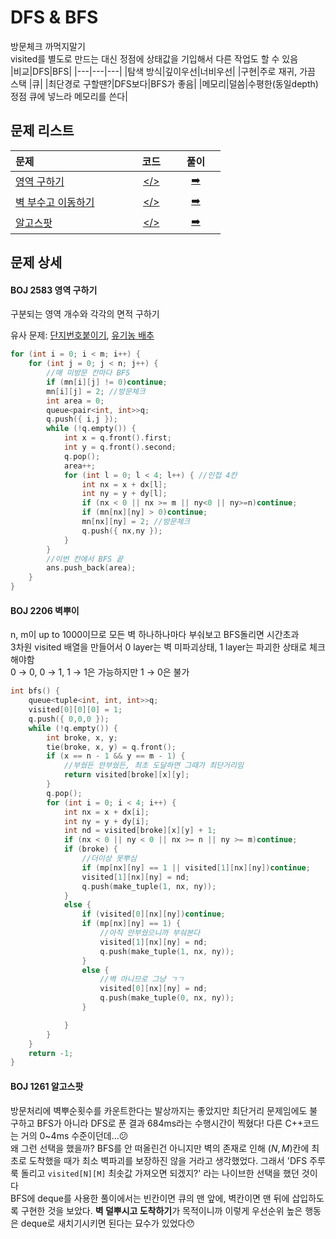 # DFS & BFS
방문체크 까먹지말기  
visited를 별도로 만드는 대신 정점에 상태값을 기입해서 다른 작업도 할 수 있음  
|비교|DFS|BFS|
|---|---|---|
|탐색 방식|깊이우선|너비우선|
|구현|주로 재귀, 가끔 스택&nbsp;|큐|
|최단경로 구할땐?|DFS보다|BFS가 좋음|
|메모리|덜씀|수평한(동일depth) 정점 큐에 넣느라 메모리를 쓴다|
## 문제 리스트
|문제|&nbsp;&nbsp;코드&nbsp;&nbsp;|&nbsp;&nbsp;&nbsp;&nbsp;풀이&nbsp;&nbsp;&nbsp;&nbsp;|
|:---|:---:|:---:|
|[영역 구하기](https://www.acmicpc.net/problem/2583)&nbsp;&nbsp;&nbsp;&nbsp;&nbsp;&nbsp;&nbsp;&nbsp;&nbsp;&nbsp;&nbsp;&nbsp;|[</>](./BOJ_2583_영역%20구하기.cpp)| [➡️](#boj-2583-영역-구하기)|
|[벽 부수고 이동하기](https://www.acmicpc.net/problem/2206)&nbsp;&nbsp;&nbsp;&nbsp;&nbsp;&nbsp;&nbsp;&nbsp;&nbsp;&nbsp;&nbsp;&nbsp;|[</>](./BOJ_2206_벽%20부수고%20이동하기.cpp)| [➡️](#boj-2206-벽뿌이)|
|[알고스팟](https://www.acmicpc.net/problem/1261)&nbsp;&nbsp;&nbsp;&nbsp;&nbsp;&nbsp;&nbsp;&nbsp;&nbsp;&nbsp;&nbsp;&nbsp;|[</>](./BOJ_1261_알고스팟.cpp)| [➡️](#boj-1261-알고스팟)|
## 문제 상세
#### BOJ 2583 영역 구하기
구분되는 영역 개수와 각각의 면적 구하기  

유사 문제: [단지번호붙이기](https://www.acmicpc.net/problem/2667), [유기농 배추](https://www.acmicpc.net/problem/1012)

```cpp
for (int i = 0; i < m; i++) {
    for (int j = 0; j < n; j++) {
        //매 미방문 칸마다 BFS
        if (mn[i][j] != 0)continue;
        mn[i][j] = 2; //방문체크
        int area = 0;
        queue<pair<int, int>>q;
        q.push({ i,j });
        while (!q.empty()) {
            int x = q.front().first;
            int y = q.front().second;
            q.pop();
            area++;
            for (int l = 0; l < 4; l++) { //인접 4칸
                int nx = x + dx[l];
                int ny = y + dy[l];
                if (nx < 0 || nx >= m || ny<0 || ny>=n)continue;
                if (mn[nx][ny] > 0)continue;
                mn[nx][ny] = 2; //방문체크
                q.push({ nx,ny });
            }
        }
        //이번 칸에서 BFS 끝
        ans.push_back(area);
    }
}
```

#### BOJ 2206 벽뿌이
n, m이 up to 1000이므로 모든 벽 하나하나마다 부숴보고 BFS돌리면 시간초과  
3차원 visited 배열을 만들어서 0 layer는 벽 미파괴상태, 1 layer는 파괴한 상태로 체크해야함  
0 → 0, 0 → 1, 1 → 1은 가능하지만 1 → 0은 불가
```cpp
int bfs() {
	queue<tuple<int, int, int>>q;
	visited[0][0][0] = 1;
	q.push({ 0,0,0 });
	while (!q.empty()) {
		int broke, x, y;
		tie(broke, x, y) = q.front();
		if (x == n - 1 && y == m - 1) {
			//부쉈든 안부쉈든, 최초 도달하면 그때가 최단거리임
			return visited[broke][x][y];
		}
		q.pop();
		for (int i = 0; i < 4; i++) {
			int nx = x + dx[i];
			int ny = y + dy[i];
			int nd = visited[broke][x][y] + 1;
			if (nx < 0 || ny < 0 || nx >= n || ny >= m)continue;
			if (broke) {
				//더이상 못뿌심
				if (mp[nx][ny] == 1 || visited[1][nx][ny])continue;
				visited[1][nx][ny] = nd;
				q.push(make_tuple(1, nx, ny));
			}
			else {
				if (visited[0][nx][ny])continue;
				if (mp[nx][ny] == 1) {
					//아직 안부쉈으니까 부숴본다
					visited[1][nx][ny] = nd;
					q.push(make_tuple(1, nx, ny));
				}
				else {
					//벽 아니므로 그냥 ㄱㄱ
					visited[0][nx][ny] = nd;
					q.push(make_tuple(0, nx, ny));
				}

			}
		}
	}
	return -1;
}
```

#### BOJ 1261 알고스팟
방문처리에 벽뿌순횟수를 카운트한다는 발상까지는 좋았지만 최단거리 문제임에도 불구하고 BFS가 아니라 DFS로 푼 결과 684ms라는 수행시간이 찍혔다! 다른 C++코드는 거의 0~4ms 수준이던데...😕  
왜 그런 선택을 했을까? BFS를 안 떠올린건 아니지만 벽의 존재로 인해 $(N, M)$칸에 최초로 도착했을 때가 최소 벽파괴를 보장하진 않을 거라고 생각했었다. 그래서 'DFS 주루룩 돌리고 `visited[N][M]` 최솟값 가져오면 되겠지?' 라는 나이브한 선택을 했던 것이다   
BFS에 deque를 사용한 풀이에서는 빈칸이면 큐의 맨 앞에, 벽칸이면 맨 뒤에 삽입하도록 구현한 것을 보았다. **벽 덜뿌시고 도착하기**가 목적이니까 이렇게 우선순위 높은 행동은 deque로 새치기시키면 된다는 묘수가 있었다😯